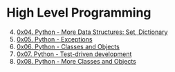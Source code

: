 # High Level Programming

4. [0x04. Python - More Data Structures: Set, Dictionary](./0x04-python-more_data_structures/)
5. [0x05. Python - Exceptions](./0x05-python-exceptions/ 'Exceptions and Errors')
6. [0x06. Python - Classes and Objects](./0x06-python-classes/ 'OOP (classes and objects)')
7. [0x07. Python - Test-driven development](./0x07-python-test_driven_development/ 'TDD')
8. [0x08. Python - More Classes and Objects](./0x08-python-more_classes/ 'more classes and OOPs')
